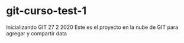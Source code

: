 # git-curso-test-1
Inicializando GIT 27 2 2020 
Este es el proyecto en la nube de GIT para agregar y compartir data

